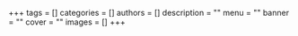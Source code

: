 +++
tags = []
categories = []
authors = []
description = ""
menu = ""
banner = ""
cover = ""
images = []
+++

<!--more-->
